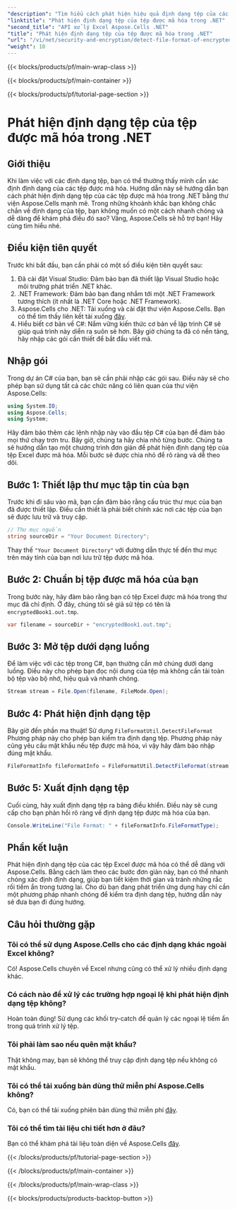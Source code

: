 ```yaml
---
"description": "Tìm hiểu cách phát hiện hiệu quả định dạng tệp của các tệp được mã hóa trong .NET bằng Aspose.Cells. Hướng dẫn đơn giản dành cho nhà phát triển."
"linktitle": "Phát hiện định dạng tệp của tệp được mã hóa trong .NET"
"second_title": "API xử lý Excel Aspose.Cells .NET"
"title": "Phát hiện định dạng tệp của tệp được mã hóa trong .NET"
"url": "/vi/net/security-and-encryption/detect-file-format-of-encrypted-files/"
"weight": 10
---
```


{{< blocks/products/pf/main-wrap-class >}}

{{< blocks/products/pf/main-container >}}

{{< blocks/products/pf/tutorial-page-section >}}

# Phát hiện định dạng tệp của tệp được mã hóa trong .NET

## Giới thiệu
Khi làm việc với các định dạng tệp, bạn có thể thường thấy mình cần xác định định dạng của các tệp được mã hóa. Hướng dẫn này sẽ hướng dẫn bạn cách phát hiện định dạng tệp của các tệp được mã hóa trong .NET bằng thư viện Aspose.Cells mạnh mẽ. Trong những khoảnh khắc bạn không chắc chắn về định dạng của tệp, bạn không muốn có một cách nhanh chóng và dễ dàng để khám phá điều đó sao? Vâng, Aspose.Cells sẽ hỗ trợ bạn! Hãy cùng tìm hiểu nhé.
## Điều kiện tiên quyết
Trước khi bắt đầu, bạn cần phải có một số điều kiện tiên quyết sau:
1. Đã cài đặt Visual Studio: Đảm bảo bạn đã thiết lập Visual Studio hoặc môi trường phát triển .NET khác.
2. .NET Framework: Đảm bảo bạn đang nhắm tới một .NET Framework tương thích (ít nhất là .NET Core hoặc .NET Framework).
3. Aspose.Cells cho .NET: Tải xuống và cài đặt thư viện Aspose.Cells. Bạn có thể tìm thấy liên kết tải xuống [đây](https://releases.aspose.com/cells/net/).
4. Hiểu biết cơ bản về C#: Nắm vững kiến thức cơ bản về lập trình C# sẽ giúp quá trình này diễn ra suôn sẻ hơn.
Bây giờ chúng ta đã có nền tảng, hãy nhập các gói cần thiết để bắt đầu viết mã.
## Nhập gói
Trong dự án C# của bạn, bạn sẽ cần phải nhập các gói sau. Điều này sẽ cho phép bạn sử dụng tất cả các chức năng có liên quan của thư viện Aspose.Cells:
```csharp
using System.IO;
using Aspose.Cells;
using System;
```
Hãy đảm bảo thêm các lệnh nhập này vào đầu tệp C# của bạn để đảm bảo mọi thứ chạy trơn tru.
Bây giờ, chúng ta hãy chia nhỏ từng bước. Chúng ta sẽ hướng dẫn tạo một chương trình đơn giản để phát hiện định dạng tệp của tệp Excel được mã hóa. Mỗi bước sẽ được chia nhỏ để rõ ràng và dễ theo dõi.
## Bước 1: Thiết lập thư mục tập tin của bạn

Trước khi đi sâu vào mã, bạn cần đảm bảo rằng cấu trúc thư mục của bạn đã được thiết lập. Điều cần thiết là phải biết chính xác nơi các tệp của bạn sẽ được lưu trữ và truy cập.

```csharp
// Thư mục nguồn
string sourceDir = "Your Document Directory";
```
Thay thế `"Your Document Directory"` với đường dẫn thực tế đến thư mục trên máy tính của bạn nơi lưu trữ tệp được mã hóa.
## Bước 2: Chuẩn bị tệp được mã hóa của bạn

Trong bước này, hãy đảm bảo rằng bạn có tệp Excel được mã hóa trong thư mục đã chỉ định. Ở đây, chúng tôi sẽ giả sử tệp có tên là `encryptedBook1.out.tmp`.

```csharp
var filename = sourceDir + "encryptedBook1.out.tmp";
```
## Bước 3: Mở tệp dưới dạng luồng 

Để làm việc với các tệp trong C#, bạn thường cần mở chúng dưới dạng luồng. Điều này cho phép bạn đọc nội dung của tệp mà không cần tải toàn bộ tệp vào bộ nhớ, hiệu quả và nhanh chóng.

```csharp
Stream stream = File.Open(filename, FileMode.Open);
```
## Bước 4: Phát hiện định dạng tệp

Bây giờ đến phần ma thuật! Sử dụng `FileFormatUtil.DetectFileFormat` Phương pháp này cho phép bạn kiểm tra định dạng tệp. Phương pháp này cũng yêu cầu mật khẩu nếu tệp được mã hóa, vì vậy hãy đảm bảo nhập đúng mật khẩu.

```csharp
FileFormatInfo fileFormatInfo = FileFormatUtil.DetectFileFormat(stream, "1234"); // Mật khẩu là 1234
```
## Bước 5: Xuất định dạng tệp

Cuối cùng, hãy xuất định dạng tệp ra bảng điều khiển. Điều này sẽ cung cấp cho bạn phản hồi rõ ràng về định dạng tệp được mã hóa của bạn.

```csharp
Console.WriteLine("File Format: " + fileFormatInfo.FileFormatType);
```

## Phần kết luận
Phát hiện định dạng tệp của các tệp Excel được mã hóa có thể dễ dàng với Aspose.Cells. Bằng cách làm theo các bước đơn giản này, bạn có thể nhanh chóng xác định định dạng, giúp bạn tiết kiệm thời gian và tránh những rắc rối tiềm ẩn trong tương lai. Cho dù bạn đang phát triển ứng dụng hay chỉ cần một phương pháp nhanh chóng để kiểm tra định dạng tệp, hướng dẫn này sẽ đưa bạn đi đúng hướng.
## Câu hỏi thường gặp
### Tôi có thể sử dụng Aspose.Cells cho các định dạng khác ngoài Excel không?
Có! Aspose.Cells chuyên về Excel nhưng cũng có thể xử lý nhiều định dạng khác.
### Có cách nào để xử lý các trường hợp ngoại lệ khi phát hiện định dạng tệp không?
Hoàn toàn đúng! Sử dụng các khối try-catch để quản lý các ngoại lệ tiềm ẩn trong quá trình xử lý tệp.
### Tôi phải làm sao nếu quên mật khẩu?
Thật không may, bạn sẽ không thể truy cập định dạng tệp nếu không có mật khẩu.
### Tôi có thể tải xuống bản dùng thử miễn phí Aspose.Cells không?
Có, bạn có thể tải xuống phiên bản dùng thử miễn phí [đây](https://releases.aspose.com/).
### Tôi có thể tìm tài liệu chi tiết hơn ở đâu?
Bạn có thể khám phá tài liệu toàn diện về Aspose.Cells [đây](https://reference.aspose.com/cells/net/).

{{< /blocks/products/pf/tutorial-page-section >}}

{{< /blocks/products/pf/main-container >}}

{{< /blocks/products/pf/main-wrap-class >}}

{{< blocks/products/products-backtop-button >}}